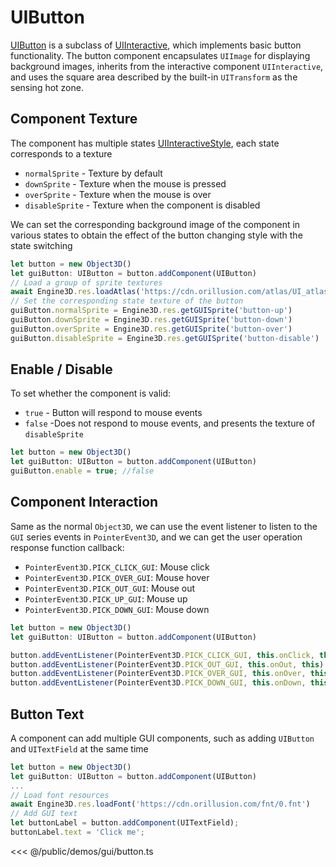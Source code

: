 # UIButton

[UIButton](/api/classes/UIButton.md) is a subclass of [UIInteractive](/api/classes/UIInteractive), which implements basic button functionality. The button component encapsulates `UIImage` for displaying background images, inherits from the interactive component `UIInteractive`, and uses the square area described by the built-in `UITransform` as the sensing hot zone.

## Component Texture

The component has multiple states [UIInteractiveStyle](/api/enums/UIInteractiveStyle.md), each state corresponds to a texture
- `normalSprite` - Texture by default
- `downSprite` - Texture when the mouse is pressed
- `overSprite` - Texture when the mouse is over
- `disableSprite` - Texture when the component is disabled

We can set the corresponding background image of the component in various states to obtain the effect of the button changing style with the state switching
```ts
let button = new Object3D()
let guiButton: UIButton = button.addComponent(UIButton)
// Load a group of sprite textures
await Engine3D.res.loadAtlas('https://cdn.orillusion.com/atlas/UI_atlas.json')
// Set the corresponding state texture of the button
guiButton.normalSprite = Engine3D.res.getGUISprite('button-up')
guiButton.downSprite = Engine3D.res.getGUISprite('button-down')
guiButton.overSprite = Engine3D.res.getGUISprite('button-over')
guiButton.disableSprite = Engine3D.res.getGUISprite('button-disable')
```

## Enable / Disable
To set whether the component is valid:
- `true` - Button will respond to mouse events
- `false` -Does not respond to mouse events, and presents the texture of `disableSprite`

```ts
let button = new Object3D()
let guiButton: UIButton = button.addComponent(UIButton)
guiButton.enable = true; //false
```

## Component Interaction
Same as the normal `Object3D`, we can use the event listener to listen to the `GUI` series events in `PointerEvent3D`, and we can get the user operation response function callback:

- `PointerEvent3D.PICK_CLICK_GUI`: Mouse click
- `PointerEvent3D.PICK_OVER_GUI`: Mouse hover
- `PointerEvent3D.PICK_OUT_GUI`: Mouse out
- `PointerEvent3D.PICK_UP_GUI`: Mouse up
- `PointerEvent3D.PICK_DOWN_GUI`: Mouse down

```ts
let button = new Object3D()
let guiButton: UIButton = button.addComponent(UIButton)

button.addEventListener(PointerEvent3D.PICK_CLICK_GUI, this.onClick, this)
button.addEventListener(PointerEvent3D.PICK_OUT_GUI, this.onOut, this)
button.addEventListener(PointerEvent3D.PICK_OVER_GUI, this.onOver, this)
button.addEventListener(PointerEvent3D.PICK_DOWN_GUI, this.onDown, this)
```

## Button Text
A component can add multiple GUI components, such as adding `UIButton` and `UITextField` at the same time

```ts
let button = new Object3D()
let guiButton: UIButton = button.addComponent(UIButton)
...
// Load font resources
await Engine3D.res.loadFont('https://cdn.orillusion.com/fnt/0.fnt')
// Add GUI text
let buttonLabel = button.addComponent(UITextField);
buttonLabel.text = 'Click me';
```

<Demo :height="500" src="/demos/gui/button.ts"></Demo>

<<< @/public/demos/gui/button.ts